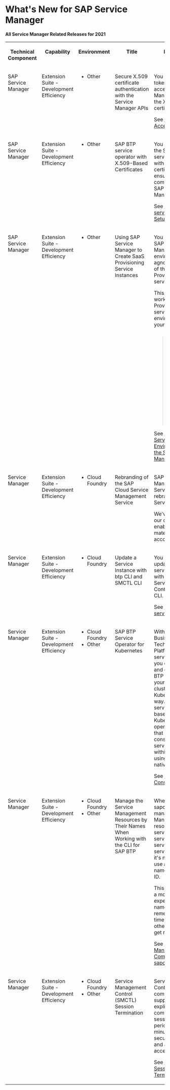 <!-- loioc9d5c050a067476f896a631e7414e2c9 -->

# What's New for SAP Service Manager 





**All Service Manager Related Releases for 2021**


<table>
<tr>
<th valign="top">

Technical Component



</th>
<th valign="top">

Capability



</th>
<th valign="top">

Environment



</th>
<th valign="top">

Title



</th>
<th valign="top">

Description



</th>
<th valign="top">

Action



</th>
<th valign="top">

Type



</th>
<th valign="top">

Available as of



</th>
</tr>
<tr>
<td valign="top">

SAP Service Manager



</td>
<td valign="top">

Extension Suite - Development Efficiency



</td>
<td valign="top">

-   Other



</td>
<td valign="top">

Secure X.509 certificate authentication with the Service Manager APIs



</td>
<td valign="top">

You can now issue tokens for accessing Service Manager APIs with the X.509 certificates.

See [Technical Access](https://help.sap.com/viewer/09cc82baadc542a688176dce601398de/Cloud/en-US/666dfdcd109e42ea9b6181431a22b8dd.html).



</td>
<td valign="top">



</td>
<td valign="top">

New



</td>
<td valign="top">

2021-08-26



</td>
</tr>
<tr>
<td valign="top">

SAP Service Manager



</td>
<td valign="top">

Extension Suite - Development Efficiency



</td>
<td valign="top">

-   Other



</td>
<td valign="top">

SAP BTP service operator with X.509-Based Certificates



</td>
<td valign="top">

You can now install the SAP BTP service operator with X.509-based certificates to ensure secure communication with SAP Service Manager.

See [SAP BTP service operator Setup](https://help.sap.com/viewer/09cc82baadc542a688176dce601398de/Cloud/en-US/e977f23be2ed4cd9aa0b32704b37d77e.html).



</td>
<td valign="top">



</td>
<td valign="top">

New



</td>
<td valign="top">

2021-08-26



</td>
</tr>
<tr>
<td valign="top">

SAP Service Manager



</td>
<td valign="top">

Extension Suite - Development Efficiency



</td>
<td valign="top">

-   Other



</td>
<td valign="top">

Using SAP Service Manager to Create SaaS Provisioning Service Instances



</td>
<td valign="top">

You can now use SAP Service Manager to create environment-agnostic instances of the SaaS Provisioning service.

This enables you to work with the SaaS Provisioning service from any environment of your choice.

> ### Note:  
> For the Cloud Foundry and Kyma environments, use the environment-specific native tools to create SaaS Provisioning service instances.

See [Consuming Services in Other Environments Using the SAP Service Manager Instances](https://help.sap.com/viewer/09cc82baadc542a688176dce601398de/Cloud/en-US/0714ac254e83492281d95e25548b388c.html).



</td>
<td valign="top">



</td>
<td valign="top">

New



</td>
<td valign="top">

2021-08-26



</td>
</tr>
<tr>
<td valign="top">

 Service Manager 



</td>
<td valign="top">

Extension Suite - Development Efficiency



</td>
<td valign="top">

-   Cloud Foundry



</td>
<td valign="top">

Rebranding of the SAP Cloud Service Management Service



</td>
<td valign="top">

SAP Cloud Service Management Service has been rebranded to SAP Service Manager.

We've changed all our documentation, enablement materials, and tools accordingly.



</td>
<td valign="top">



</td>
<td valign="top">

Changed



</td>
<td valign="top">

2021-04-23



</td>
</tr>
<tr>
<td valign="top">

 Service Manager 



</td>
<td valign="top">

Extension Suite - Development Efficiency



</td>
<td valign="top">

-   Cloud Foundry



</td>
<td valign="top">

Update a Service Instance with btp CLI and SMCTL CLI



</td>
<td valign="top">

You can now update an existing service instance with the btp CLI or Service Manager Control \(SMCTL\) CLI.

See [update services/instance](https://help.sap.com/viewer/09cc82baadc542a688176dce601398de/Cloud/en-US/20ed2d3a9698434391e289916fa86af0.html).



</td>
<td valign="top">



</td>
<td valign="top">

New



</td>
<td valign="top">

2021-04-22



</td>
</tr>
<tr>
<td valign="top">

 Service Manager 



</td>
<td valign="top">

Extension Suite - Development Efficiency



</td>
<td valign="top">

-   Cloud Foundry
-   Other



</td>
<td valign="top">

SAP BTP Service Operator for Kubernetes



</td>
<td valign="top">

With the SAP Business Technology Platform \(SAP BTP\) service operator, you can provision and consume SAP BTP services in your Kubernetes cluster in a Kubernetes-native way. The SAP BTP service operator is based on the Kubernetes operator pattern so that you can consume SAP BTP services from within the cluster using Kubernetes native tools.

See [Kubernetes Consumption](https://help.sap.com/viewer/09cc82baadc542a688176dce601398de/Cloud/en-US/ba4fd1f99db14acba0e6b8b0891d7baa.html).



</td>
<td valign="top">



</td>
<td valign="top">

New



</td>
<td valign="top">

2021-02-25



</td>
</tr>
<tr>
<td valign="top">

 Service Manager 



</td>
<td valign="top">

Extension Suite - Development Efficiency



</td>
<td valign="top">

-   Cloud Foundry
-   Other



</td>
<td valign="top">

Manage the Service Management Resources by Their Names When Working with the CLI for SAP BTP 



</td>
<td valign="top">

When working with sapcp CLI to manage the Service Management resources such as service instances, service bindings, service plans, and service offerings, it's now possible to use a resource's name instead of its ID.

This change brings a more intuitive experience, as names are easier to remember, saving time needed to use other commands to get resources' IDs.

See [Service Management Commands for sapcp CLI](https://help.sap.com/viewer/09cc82baadc542a688176dce601398de/Cloud/en-US/4dceb6a597274c65b255a400bb837400.html).



</td>
<td valign="top">



</td>
<td valign="top">

New



</td>
<td valign="top">

2021-01-28



</td>
</tr>
<tr>
<td valign="top">

 Service Manager 



</td>
<td valign="top">

Extension Suite - Development Efficiency



</td>
<td valign="top">

-   Cloud Foundry
-   Other



</td>
<td valign="top">

Service Management Control \(SMCTL\) Session Termination



</td>
<td valign="top">

Service Manager Control \(SMCTL\) command-line now supports the explicit logout command and session timeout period of 30 minutes to better secure users' data and avoid malicious access.

See [SMCTL Session Termination](https://help.sap.com/viewer/09cc82baadc542a688176dce601398de/Cloud/en-US/54f7e42c56a74e87a44e4e9e780f994b.html).



</td>
<td valign="top">



</td>
<td valign="top">

New



</td>
<td valign="top">

2021-01-28



</td>
</tr>
</table>

